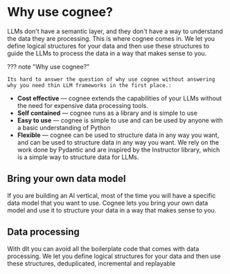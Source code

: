 # Why use cognee?

LLMs don't have a semantic layer, and they don't have a way to understand the data they are processing. This is where cognee comes in. 
We let you define logical structures for your data and then use these structures to guide the LLMs to process the data in a way that makes sense to you.



??? note "Why use cognee?"

    Its hard to answer the question of why use cognee without answering why you need thin LLM frameworks in the first place.:
 - **Cost effective** — cognee extends the capabilities of your LLMs without the need for expensive data processing tools.
 - **Self contained** — cognee runs as a library and is simple to use
 - **Easy to use** — cognee is simple to use and can be used by anyone with a basic understanding of Python
 - **Flexible** — cognee can be used to structure data in any way you want, and can be used to structure data in any way you want. We rely on the work done by Pydantic and are inspired by the Instructor library, which is a simple way to structure data for LLMs.



## Bring your own data model

If you are building an AI vertical, most of the time you will have a specific data model that you want to use. Cognee lets you bring your own data model and use it to structure your data in a way that makes sense to you.


## Data processing

With dlt you can avoid all the boilerplate code that comes with data processing. We let you define logical structures for your data and then use these structures, deduplicated, incremental and replayable



